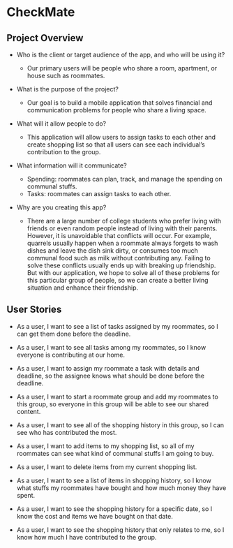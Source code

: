 # CheckMate

## Project Overview
* Who is the client or target audience of the app, and who will be using it?
	* Our primary users will be people who share a room, apartment, or house such as roommates.

* What is the purpose of the project?
	* Our goal is to build a mobile application that solves financial and communication problems for people who share a living space.

* What will it allow people to do?
	* This application will allow users to assign tasks to each other and create shopping list so that all users can see each individual’s contribution to the group.

* What information will it communicate?
	* Spending: roommates can plan, track, and manage the spending on communal stuffs.
	* Tasks: roommates can assign tasks to each other.

* Why are you creating this app?
	* There are a large number of college students who prefer living with friends or even random people instead of living with their parents. However, it is unavoidable that conflicts will occur. For example, quarrels usually happen when a roommate always forgets to wash dishes and leave the dish sink dirty, or consumes too much communal food such as milk without contributing any. Failing to solve these conflicts usually ends up with breaking up friendship. But with our application, we hope to solve all of these problems for this particular group of people, so we can create a better living situation and enhance their friendship.

## User Stories
* As a user, I want to see a list of tasks assigned by my roommates, so I can get them done before the deadline.

* As a user, I want to see all tasks among my roommates, so I know everyone is contributing at our home.

* As a user, I want to assign my roommate a task with details and deadline, so the assignee knows what should be done before the deadline.

* As a user, I want to start a roommate group and add my roommates to this group, so everyone in this group will be able to see our shared content.

* As a user, I want to see all of the shopping history in this group, so I can see who has contributed the most.

* As a user, I want to add items to my shopping list, so all of my roommates can see what kind of communal stuffs I am going to buy.

* As a user, I want to delete items from my current shopping list.

* As a user, I want to see a list of items in shopping history, so I know what stuffs my roommates have bought and how much money they have spent.

* As a user, I want to see the shopping history for a specific date, so I know the cost and items we have bought on that date.

* As a user, I want to see the shopping history that only relates to me, so I know how much I have contributed to the group.
